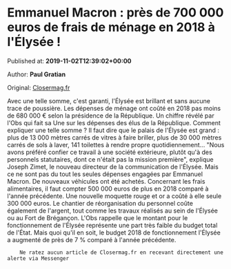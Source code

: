
# Emmanuel Macron : près de 700 000 euros de frais de ménage en 2018 à l'Élysée !

Published at: **2019-11-02T12:39:02+00:00**

Author: **Paul Gratian**

Original: [Closermag.fr](https://www.closermag.fr/politique/emmanuel-macron-pres-de-700-000-euros-de-frais-de-menage-en-2018-a-l-elysee-1043466)

Avec une telle somme, c'est garanti, l'Élysée est brillant et sans aucune trace de poussière. Les dépenses de ménage ont coûté en 2018 pas moins de 680 000 € selon la présidence de la République. Un chiffre révélé par l'Obs qui fait sa Une sur les dépenses des élus de la République.
Comment expliquer une telle somme ? Il faut dire que le palais de l'Élysée est grand : plus de 13 000 mètres carrés de vitres à faire briller, plus de 30 000 mètres carrés de sols à laver, 141 toilettes à rendre propre quotidiennement... "Nous avons préféré confier ce travail à une société extérieure, plutôt qu'à des personnels statutaires, dont ce n'était pas la mission première", explique Joseph Zimet, le nouveau directeur de la communication de l'Élysée.
Mais ce ne sont pas du tout les seules dépenses engagées par Emmanuel Macron. De nouveaux véhicules ont été achetés. Concernant les frais alimentaires, il faut compter 500 000 euros de plus en 2018 comparé à l'année précédente. Une nouvelle moquette rouge et or a coûté à elle seule 300 000 euros. Le chantier de réorganisation du personnel coûte également de l'argent, tout comme les travaux réalisés au sein de l'Élysée ou au Fort de Brégançon.
L'Obs rappelle que le montant pour le fonctionnement de l'Élysée représente une part très faible du budget total de l'État. Mais quoi qu'il en soit, le budget 2018 de fonctionnement l'Élysée a augmenté de près de 7 % comparé à l'année précédente.

        Ne ratez aucun article de Closermag.fr en recevant directement une alerte via Messenger
      
